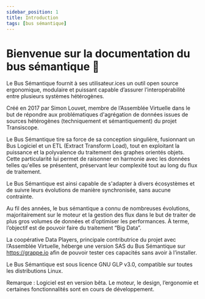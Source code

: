 ```yaml
---
sidebar_position: 1
title: Introduction
tags: [bus sémantique]
---
```


# Bienvenue sur la documentation du bus sémantique 🌻

Le Bus Sémantique fournit à ses utilisateur.ices un outil open source ergonomique, modulaire et puissant capable d’assurer l’interopérabilité entre plusieurs systèmes hétérogènes.

Créé en 2017 par Simon Louvet, membre de l’Assemblée Virtuelle dans le but de répondre aux problématiques d'agrégation de données issues de sources hétérogènes (techniquement et sémantiquement) du projet Transiscope. 

Le Bus Sémantique tire sa force de sa conception singulière, fusionnant un Bus Logiciel et un ETL (Extract Transform Load), tout en exploitant la puissance et la polyvalence du traitement des graphes orientés objets. Cette particularité lui permet de raisonner en harmonie avec les données telles qu'elles se présentent, préservant leur complexité tout au long du flux de traitement. 

Le Bus Sémantique est ainsi capable de s'adapter à divers écosystèmes et de suivre leurs évolutions de manière synchronisée, sans aucune contrainte.

Au fil des années, le bus sémantique a connu de nombreuses évolutions, majoritairement sur le moteur et la gestion des flux dans le but de traiter de plus gros volumes de données et d’optimiser les performances. À terme, l’objectif est de pouvoir faire du traitement “Big Data”. 

La coopérative Data Players, principale contributrice du projet avec l’Assemblée Virtuelle, héberge une version SAS du Bus Sémantique sur https://grappe.io afin de pouvoir tester ces capacités sans avoir à l’installer. 

Le Bus Sémantique est sous licence GNU GLP v3.0, compatible sur toutes les distributions Linux. 

Remarque : Logiciel est en version bêta. Le moteur, le design, l’ergonomie et certaines fonctionnalités sont en cours de développement.

